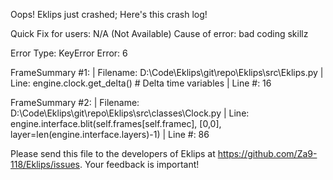 Oops! Eklips just crashed;
Here's this crash log!

Quick Fix for users: N/A (Not Available)
Cause of error: bad coding skillz

Error Type: KeyError
Error: 6

FrameSummary #1:
  | Filename: D:\Code\Eklips\git\repo\Eklips\src\Eklips.py
  | Line: engine.clock.get_delta() # Delta time variables
  | Line #: 16

FrameSummary #2:
  | Filename: D:\Code\Eklips\git\repo\Eklips\src\classes\Clock.py
  | Line: engine.interface.blit(self.frames[self.framec], [0,0], layer=len(engine.interface.layers)-1)
  | Line #: 86


Please send this file to the developers of Eklips at https://github.com/Za9-118/Eklips/issues. 
Your feedback is important!